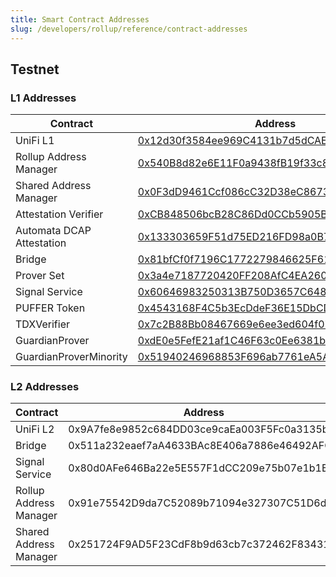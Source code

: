 ```yaml
---
title: Smart Contract Addresses
slug: /developers/rollup/reference/contract-addresses
---
```


## Testnet

### L1 Addresses

| Contract                  | Address                                                                                                                       |
|---------------------------|-------------------------------------------------------------------------------------------------------------------------------|
| UniFi L1                  | [0x12d30f3584ee969C4131b7d5dCAEe763A378AfD9](https://holesky.etherscan.io/address/0x12d30f3584ee969C4131b7d5dCAEe763A378AfD9) |
| Rollup Address Manager    | [0x540B8d82e6E11F0a9438fB19f33c85b2B53B49d8](https://holesky.etherscan.io/address/0x540B8d82e6E11F0a9438fB19f33c85b2B53B49d8) |
| Shared Address Manager    | [0x0F3dD9461Ccf086cC32D38eC8673e541Fc86279d](https://holesky.etherscan.io/address/0x0F3dD9461Ccf086cC32D38eC8673e541Fc86279d) |
| Attestation Verifier      | [0xCB848506bcB28C86Dd0CCb5905BaBD80CC0277E4](https://holesky.etherscan.io/address/0xCB848506bcB28C86Dd0CCb5905BaBD80CC0277E4) |
| Automata DCAP Attestation | [0x133303659F51d75ED216FD98a0B70CbCD75339b2](https://holesky.etherscan.io/address/0x133303659F51d75ED216FD98a0B70CbCD75339b2) |
| Bridge                    | [0x81bfCf0f7196C1772279846625F619f691755120](https://holesky.etherscan.io/address/0x81bfCf0f7196C1772279846625F619f691755120) |
| Prover Set                | [0x3a4e7187720420FF208AfC4EA2602d3DE2C80E1d](https://holesky.etherscan.io/address/0x3a4e7187720420FF208AfC4EA2602d3DE2C80E1d) |
| Signal Service            | [0x60646983250313B750D3657C648823d665305299](https://holesky.etherscan.io/address/0x60646983250313B750D3657C648823d665305299) |
| PUFFER Token              | [0x4543168F4C5b3EcDdeF36E15DbCD6914e3f585BD](https://holesky.etherscan.io/address/0x4543168F4C5b3EcDdeF36E15DbCD6914e3f585BD) |
| TDXVerifier               | [0x7c2B88Bb08467669e6ee3ed604f07aB0D5E78F1a](https://holesky.etherscan.io/address/0x7c2B88Bb08467669e6ee3ed604f07aB0D5E78F1a) |
| GuardianProver            | [0xdE0e5FefE21af1C46F63c0Ee6381b512B95085F7](https://holesky.etherscan.io/address/0xdE0e5FefE21af1C46F63c0Ee6381b512B95085F7) |
| GuardianProverMinority    | [0x51940246968853F696ab7761eA5Af86c542C0894](https://holesky.etherscan.io/address/0x51940246968853F696ab7761eA5Af86c542C0894) |

### L2 Addresses

| Contract                    | Address                                    |
|-----------------------------|--------------------------------------------|
| UniFi L2                    | 0x9A7fe8e9852c684DD03ce9caEa003F5Fc0a3135b |
| Bridge                      | 0x511a232eaef7aA4633BAc8E406a7886e46492AFC |
| Signal Service              | 0x80d0AFe646Ba22e5E557F1dCC209e75b07e1b1BA |
| Rollup Address Manager      | 0x91e75542D9da7C52089b71094e327307C51D6deD |
| Shared Address Manager      | 0x251724F9AD5F23CdF8b9d63cb7c372462F834319 |